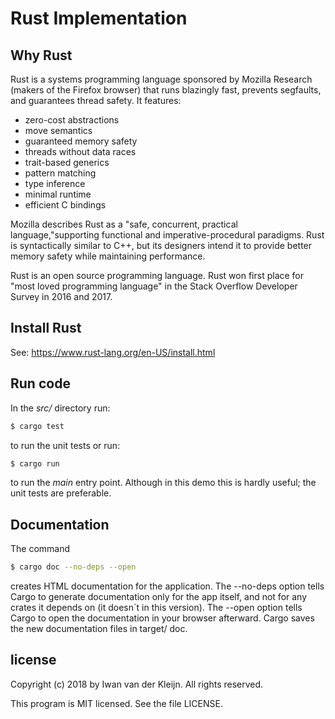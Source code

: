 # Rust Implementation

## Why Rust

Rust is a systems programming language sponsored by Mozilla Research (makers of the Firefox browser) that runs blazingly fast, prevents segfaults, and guarantees thread safety. It features:

- zero-cost abstractions
- move semantics
- guaranteed memory safety
- threads without data races
- trait-based generics
- pattern matching
- type inference
- minimal runtime
- efficient C bindings

Mozilla describes Rust as a "safe, concurrent, practical language,"supporting functional and imperative-procedural paradigms. Rust is syntactically similar to C++, but its designers intend it to provide better memory safety while maintaining performance.

Rust is an open source programming language. Rust won first place for "most loved programming language" in the Stack Overflow Developer Survey in 2016 and 2017.

## Install Rust

See: https://www.rust-lang.org/en-US/install.html

## Run code

In the _src/_ directory run:

```bash
$ cargo test
```

to run the unit tests or run:

```bash
$ cargo run
```
to run the _main_ entry point. Although in this demo this is hardly useful; the unit tests are preferable.

## Documentation 

The command 

```bash
$ cargo doc --no-deps --open
```

creates HTML documentation for the application. The --no-deps option tells Cargo to generate documentation only for the app itself, and not for any crates it depends on (it doesn´t in this version). The --open option tells Cargo to open the documentation in your browser afterward. Cargo saves the new documentation files in target/ doc.

## license

Copyright (c) 2018 by Iwan van der Kleijn. All rights reserved.

This program is MIT licensed. See the file LICENSE.